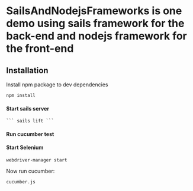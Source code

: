 # SailsAndNodejsFrameworks is one demo using sails framework for the back-end and nodejs framework for the front-end


## Installation

Install npm package to dev dependencies

``` npm install ```

#### Start sails server

    ``` sails lift ```

#### Run cucumber test

  #### Start Selenium

  ``` webdriver-manager start ```

  Now run cucumber:

  ``` cucumber.js ```
